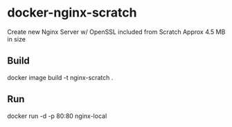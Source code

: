 # docker-nginx-scratch
Create new Nginx Server w/ OpenSSL included from Scratch 
Approx 4.5 MB in size

## Build
docker image  build -t nginx-scratch .
## Run
docker run -d -p 80:80 nginx-local
